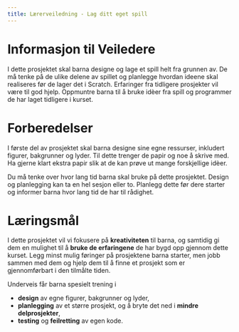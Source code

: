 ```yaml
---
title: Lærerveiledning - Lag ditt eget spill
---
```


# Informasjon til Veiledere

I dette prosjektet skal barna designe og lage et spill helt fra
grunnen av. De må tenke på de ulike delene av spillet og planlegge
hvordan ideene skal realiseres før de lager det i Scratch. Erfaringer
fra tidligere prosjekter vil være til god hjelp. Oppmuntre barna til å
bruke idèer fra spill og programmer de har laget tidligere i kurset.

# Forberedelser

I første del av prosjektet skal barna designe sine egne ressurser,
inkludert figurer, bakgrunner og lyder. Til dette trenger de papir og
noe å skrive med. Ha gjerne klart ekstra papir slik at de kan prøve ut
mange forskjellige idèer.

Du må tenke over hvor lang tid barna skal bruke på dette prosjektet.
Design og planlegging kan ta en hel sesjon eller to. Planlegg dette
før dere starter og informer barna hvor lang tid de har til rådighet.

# Læringsmål

I dette prosjektet vil vi fokusere på __kreativiteten__ til barna, og
samtidig gi dem en mulighet til å __bruke de erfaringene__ de har bygd
opp gjennom dette kurset. Legg minst mulig føringer på prosjektene
barna starter, men jobb sammen med dem og hjelp dem til å finne et
prosjekt som er gjennomførbart i den tilmålte tiden.

Underveis får barna spesielt trening i

+ __design__ av egne figurer, bakgrunner og lyder,
+ __planlegging__ av et større prosjekt, og å bryte det ned i __mindre
  delprosjekter__,
+ __testing__ og __feilretting__ av egen kode.
